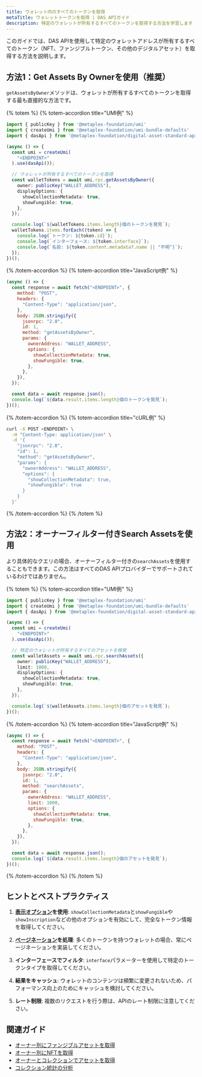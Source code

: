 ```yaml
---
title: ウォレット内のすべてのトークンを取得
metaTitle: ウォレットトークンを取得 | DAS APIガイド
description: 特定のウォレットが所有するすべてのトークンを取得する方法を学習します
---
```


このガイドでは、DAS APIを使用して特定のウォレットアドレスが所有するすべてのトークン（NFT、ファンジブルトークン、その他のデジタルアセット）を取得する方法を説明します。

## 方法1：Get Assets By Ownerを使用（推奨）

`getAssetsByOwner`メソッドは、ウォレットが所有するすべてのトークンを取得する最も直接的な方法です。

{% totem %}
{% totem-accordion title="UMI例" %}

```typescript
import { publicKey } from '@metaplex-foundation/umi'
import { createUmi } from '@metaplex-foundation/umi-bundle-defaults'
import { dasApi } from '@metaplex-foundation/digital-asset-standard-api'

(async () => {
  const umi = createUmi(
    "<ENDPOINT>"
  ).use(dasApi());

  // ウォレットが所有するすべてのトークンを取得
  const walletTokens = await umi.rpc.getAssetsByOwner({
    owner: publicKey("WALLET_ADDRESS"),
    displayOptions: {
      showCollectionMetadata: true,
      showFungible: true,
    },
  });

  console.log(`${walletTokens.items.length}個のトークンを発見`);
  walletTokens.items.forEach((token) => {
    console.log(`トークン: ${token.id}`);
    console.log(`インターフェース: ${token.interface}`);
    console.log(`名前: ${token.content.metadata?.name || "不明"}`);
  });
})();
```

{% /totem-accordion %}
{% totem-accordion title="JavaScript例" %}

```javascript
(async () => {
  const response = await fetch("<ENDPOINT>", {
    method: "POST",
    headers: {
      "Content-Type": "application/json",
    },
    body: JSON.stringify({
      jsonrpc: "2.0",
      id: 1,
      method: "getAssetsByOwner",
      params: {
        ownerAddress: "WALLET_ADDRESS",
        options: {
          showCollectionMetadata: true,
          showFungible: true,
        },
      },
    }),
  });

  const data = await response.json();
  console.log(`${data.result.items.length}個のトークンを発見`);
})();
```

{% /totem-accordion %}
{% totem-accordion title="cURL例" %}

```bash
curl -X POST <ENDPOINT> \
  -H "Content-Type: application/json" \
  -d '{
    "jsonrpc": "2.0",
    "id": 1,
    "method": "getAssetsByOwner",
    "params": {
      "ownerAddress": "WALLET_ADDRESS",
      "options": {
        "showCollectionMetadata": true,
        "showFungible": true
      }
    }
  }'
```

{% /totem-accordion %}
{% /totem %}

## 方法2：オーナーフィルター付きSearch Assetsを使用

より具体的なクエリの場合、オーナーフィルター付きの`searchAssets`を使用することもできます。この方法はすべてのDAS APIプロバイダーでサポートされているわけではありません。

{% totem %}
{% totem-accordion title="UMI例" %}

```typescript
import { publicKey } from '@metaplex-foundation/umi'
import { createUmi } from '@metaplex-foundation/umi-bundle-defaults'
import { dasApi } from '@metaplex-foundation/digital-asset-standard-api'

(async () => {
  const umi = createUmi(
    "<ENDPOINT>"
  ).use(dasApi());

  // 特定のウォレットが所有するすべてのアセットを検索
  const walletAssets = await umi.rpc.searchAssets({
    owner: publicKey("WALLET_ADDRESS"),
    limit: 1000,
    displayOptions: {
      showCollectionMetadata: true,
      showFungible: true,
    },
  });

  console.log(`${walletAssets.items.length}個のアセットを発見`);
})();
```

{% /totem-accordion %}
{% totem-accordion title="JavaScript例" %}

```javascript
(async () => {
  const response = await fetch("<ENDPOINT>", {
    method: "POST",
    headers: {
      "Content-Type": "application/json",
    },
    body: JSON.stringify({
      jsonrpc: "2.0",
      id: 1,
      method: "searchAssets",
      params: {
        ownerAddress: "WALLET_ADDRESS",
        limit: 1000,
        options: {
          showCollectionMetadata: true,
          showFungible: true,
        },
      },
    }),
  });

  const data = await response.json();
  console.log(`${data.result.items.length}個のアセットを発見`);
})();
```

{% /totem-accordion %}
{% /totem %}

## ヒントとベストプラクティス

1. **[表示オプション](/jp/das-api/guides/display-options)を使用**: `showCollectionMetadata`と`showFungible`や`showInscription`などの他のオプションを有効にして、完全なトークン情報を取得してください。

2. **[ページネーション](/jp/das-api/guides/pagination)を処理**: 多くのトークンを持つウォレットの場合、常にページネーションを実装してください。

3. **インターフェースでフィルタ**: `interface`パラメーターを使用して特定のトークンタイプを取得してください。

4. **結果をキャッシュ**: ウォレットのコンテンツは頻繁に変更されないため、パフォーマンス向上のためにキャッシュを検討してください。

5. **レート制限**: 複数のリクエストを行う際は、APIのレート制限に注意してください。

## 関連ガイド

- [オーナー別にファンジブルアセットを取得](/jp/das-api/guides/get-fungible-assets)
- [オーナー別にNFTを取得](/jp/das-api/guides/get-nfts-by-owner)
- [オーナーとコレクションでアセットを取得](/jp/das-api/guides/owner-and-collection)
- [コレクション統計の分析](/jp/das-api/guides/collection-statistics)